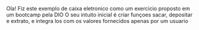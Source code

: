 Ola!
Fiz este exemplo de caixa eletronico como um exercicio proposto em um bootcamp pela DIO
O seu intuito inicial é criar funçoes sacar, depositar e extrato, e integra los com os valores fornecidos apenas por um usuario
